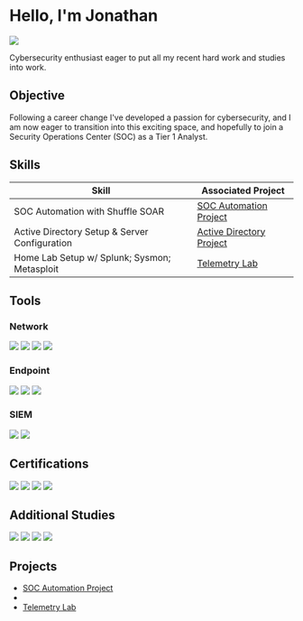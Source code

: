 # Hello, I'm Jonathan
<a href="https://www.linkedin.com/in/jonathan-dixon-475bbb45/"><img src="https://img.shields.io/badge/-LinkedIn-0072b1?&style=for-the-badge&logo=linkedin&logoColor=white" /></a>


Cybersecurity enthusiast eager to put all my recent hard work and studies into work.

## Objective

Following a career change I've developed a passion for cybersecurity, and I am now eager to transition into this exciting space, and hopefully to join a Security Operations Center (SOC) as a Tier 1 Analyst.

## Skills

| Skill                                         | Associated Project         |
|-----------------------------------------------|----------------------------|
| SOC Automation with Shuffle SOAR              | <a href="https://github.com/jdixonsd858/SOC-Automation-Project/tree/main">SOC Automation Project</a>|
| Active Directory Setup & Server Configuration | <a href="https://github.com/jdixonsd858/Telemetry-Lab/tree/main">Active Directory Project</a>|
| Home Lab Setup w/ Splunk; Sysmon; Metasploit  | <a href="https://github.com/jdixonsd858/Telemetry-Lab/tree/main">Telemetry Lab</a>|


## Tools

### Network
<div>
    <img src="https://img.shields.io/badge/-Wireshark-1679A7?&style=for-the-badge&logo=Wireshark&logoColor=white" />
    <img src="https://img.shields.io/badge/-Suricata-EF3B2D?&style=for-the-badge&logo=Suricata&logoColor=white" />
    <img src="https://img.shields.io/badge/-Zeek-777BB4?&style=for-the-badge&logo=Zeek&logoColor=white" />
    <img src="https://img.shields.io/badge/-Snort-FF6666?&style=for-the-badge&logo=snort&logoColor=white" />
</div>

### Endpoint
<div>
    <img src="https://img.shields.io/badge/-Sysmon-0078D4?&style=for-the-badge&logo=windows&logoColor=white" />
    <img src="https://img.shields.io/badge/-Velociraptor-4B275F?&style=for-the-badge&logo=Velociraptor&logoColor=white" />
    <img src="https://img.shields.io/badge/-Autopsy-5B2093?&style=for-the-badge&logo=digitalforensicscenter&logoColor=white" />
</div>

### SIEM
<div>
    <img src="https://img.shields.io/badge/-Splunk-000000?&style=for-the-badge&logo=Splunk&logoColor=white" />
    <img src="https://img.shields.io/badge/-Elastic-005571?&style=for-the-badge&logo=Elastic&logoColor=white" />
</div>

## Certifications
<div>
<img src="https://img.shields.io/badge/-SOC%20Level%201-FF4E4E?&style=for-the-badge&logo=tryhackme&logoColor=white" />
<img src="https://img.shields.io/badge/-CySA%2B-0080FF?&style=for-the-badge&logo=CompTIA&logoColor=white" />
<img src="https://img.shields.io/badge/-Security%2B-FF0000?&style=for-the-badge&logo=CompTIA&logoColor=white" />
<img src="https://img.shields.io/badge/-AZ--900-0078D4?&style=for-the-badge&logo=Azure&logoColor=white" />
</div>

## Additional Studies
<div>
<img src="https://img.shields.io/badge/-PenTest%2B-FF69B4?&style=for-the-badge&logo=CompTIA&logoColor=white" />
<img src="https://img.shields.io/badge/-Network%2B-007ACC?&style=for-the-badge&logo=CompTIA&logoColor=white" />
<img src="https://img.shields.io/badge/-A%2B-4D4D4D?&style=for-the-badge&logo=CompTIA&logoColor=white" />
<img src="https://img.shields.io/badge/-ForeScout-00BFFF?&style=for-the-badge&logo=forescout&logoColor=white" />
</div>

## Projects
- <a href="https://github.com/jdixonsd858/SOC-Automation-Project/tree/main">SOC Automation Project</a>
- 
- <a href="https://github.com/jdixonsd858/Telemetry-Lab/tree/main">Telemetry Lab</a>


